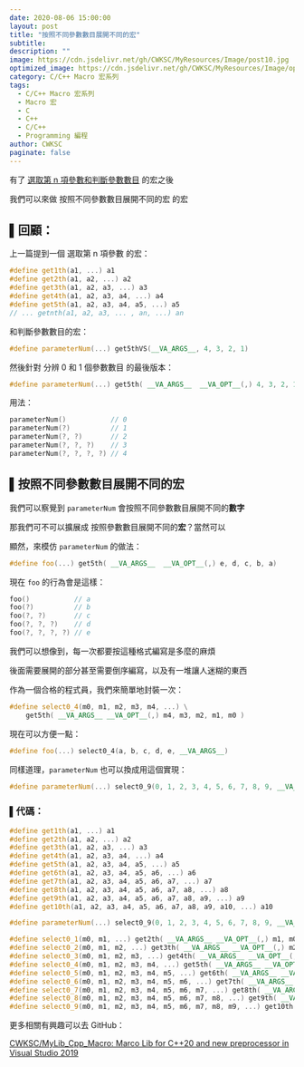 ```yaml
---
date: 2020-08-06 15:00:00
layout: post
title: "按照不同參數數目展開不同的宏"
subtitle: 
description: ""
image: https://cdn.jsdelivr.net/gh/CWKSC/MyResources/Image/post10.jpg
optimized_image: https://cdn.jsdelivr.net/gh/CWKSC/MyResources/Image/optimized/post10_opt.jpg
category: C/C++ Macro 宏系列
tags:
  - C/C++ Macro 宏系列
  - Macro 宏
  - C
  - C++
  - C/C++
  - Programming 編程
author: CWKSC
paginate: false
---
```


有了 [選取第 n 項參數和判斷參數數目](https://cwksc.github.io/判斷參數數目/) 的宏之後

我們可以來做 按照不同參數數目展開不同的宏 的宏

## ▌回顧：

上一篇提到一個 選取第 n 項參數 的宏：

```c++
#define get1th(a1, ...) a1
#define get2th(a1, a2, ...) a2
#define get3th(a1, a2, a3, ...) a3
#define get4th(a1, a2, a3, a4, ...) a4
#define get5th(a1, a2, a3, a4, a5, ...) a5
// ... getnth(a1, a2, a3, ... , an, ...) an
```

和判斷參數數目的宏：

```c++
#define parameterNum(...) get5thVS(__VA_ARGS__, 4, 3, 2, 1)
```

然後針對 分辨 0 和 1 個參數數目 的最後版本：

```c++
#define parameterNum(...) get5th( __VA_ARGS__  __VA_OPT__(,) 4, 3, 2, 1, 0)
```

用法：

```c++
parameterNum()           // 0
parameterNum(?)          // 1
parameterNum(?, ?)       // 2
parameterNum(?, ?, ?)    // 3
parameterNum(?, ?, ?, ?) // 4
```

## ▌按照不同參數數目展開不同的宏

我們可以察覺到 `parameterNum` 會按照不同參數數目展開不同的**數字**

那我們可不可以擴展成 按照參數數目展開不同的**宏**？當然可以

顯然，來模仿 `parameterNum` 的做法：

```c++
#define foo(...) get5th( __VA_ARGS__  __VA_OPT__(,) e, d, c, b, a)
```

現在 `foo` 的行為會是這樣：

```c++
foo()           // a
foo(?)          // b
foo(?, ?)       // c
foo(?, ?, ?)    // d
foo(?, ?, ?, ?) // e
```

我們可以想像到，每一次都要按這種格式編寫是多麼的麻煩

後面需要展開的部分甚至需要倒序編寫，以及有一堆讓人迷糊的東西

作為一個合格的程式員，我們來簡單地封裝一次：

```c++
#define select0_4(m0, m1, m2, m3, m4, ...) \
	get5th( __VA_ARGS__ __VA_OPT__(,) m4, m3, m2, m1, m0 )
```

現在可以方便一點：

```c++
#define foo(...) select0_4(a, b, c, d, e, __VA_ARGS__)
```

同樣道理，`parameterNum` 也可以換成用這個實現：

```c++
#define parameterNum(...) select0_9(0, 1, 2, 3, 4, 5, 6, 7, 8, 9, __VA_ARGS__)
```

### ▌代碼：

```c++
#define get1th(a1, ...) a1
#define get2th(a1, a2, ...) a2
#define get3th(a1, a2, a3, ...) a3
#define get4th(a1, a2, a3, a4, ...) a4
#define get5th(a1, a2, a3, a4, a5, ...) a5
#define get6th(a1, a2, a3, a4, a5, a6, ...) a6
#define get7th(a1, a2, a3, a4, a5, a6, a7, ...) a7
#define get8th(a1, a2, a3, a4, a5, a6, a7, a8, ...) a8
#define get9th(a1, a2, a3, a4, a5, a6, a7, a8, a9, ...) a9
#define get10th(a1, a2, a3, a4, a5, a6, a7, a8, a9, a10, ...) a10

#define parameterNum(...) select0_9(0, 1, 2, 3, 4, 5, 6, 7, 8, 9, __VA_ARGS__)

#define select0_1(m0, m1, ...) get2th( __VA_ARGS__ __VA_OPT__(,) m1, m0 )
#define select0_2(m0, m1, m2, ...) get3th( __VA_ARGS__ __VA_OPT__(,) m2, m1, m0 )
#define select0_3(m0, m1, m2, m3, ...) get4th( __VA_ARGS__ __VA_OPT__(,) m3, m2, m1, m0 )
#define select0_4(m0, m1, m2, m3, m4, ...) get5th( __VA_ARGS__ __VA_OPT__(,) m4, m3, m2, m1, m0 )
#define select0_5(m0, m1, m2, m3, m4, m5, ...) get6th( __VA_ARGS__ __VA_OPT__(,) m5, m4, m3, m2, m1, m0 )
#define select0_6(m0, m1, m2, m3, m4, m5, m6, ...) get7th( __VA_ARGS__ __VA_OPT__(,) m6, m5, m4, m3, m2, m1, m0 )
#define select0_7(m0, m1, m2, m3, m4, m5, m6, m7, ...) get8th( __VA_ARGS__ __VA_OPT__(,) m7, m6, m5, m4, m3, m2, m1, m0 )
#define select0_8(m0, m1, m2, m3, m4, m5, m6, m7, m8, ...) get9th( __VA_ARGS__ __VA_OPT__(,) m8, m7, m6, m5, m4, m3, m2, m1, m0 )
#define select0_9(m0, m1, m2, m3, m4, m5, m6, m7, m8, m9, ...) get10th( __VA_ARGS__ __VA_OPT__(,) m9, m8, m7, m6, m5, m4, m3, m2, m1, m0 )
```

更多相關有興趣可以去 GitHub：

[CWKSC/MyLib_Cpp_Macro: Marco Lib for C++20 and new preprocessor in Visual Studio 2019](https://github.com/CWKSC/MyLib_Cpp_Macro)

